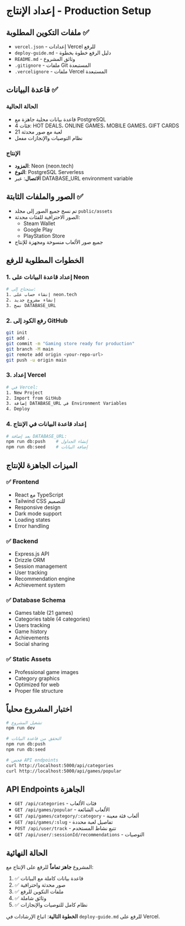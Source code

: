 # إعداد الإنتاج - Production Setup

## ملفات التكوين المطلوبة ✅

- `vercel.json` - إعدادات Vercel للرفع
- `deploy-guide.md` - دليل الرفع خطوة بخطوة
- `README.md` - وثائق المشروع
- `.gitignore` - ملفات Git المستبعدة
- `.vercelignore` - ملفات Vercel المستبعدة

## قاعدة البيانات ✅

### الحالة الحالية
- قاعدة بيانات محلية جاهزة مع PostgreSQL
- 4 فئات: HOT DEALS، ONLINE GAMES، MOBILE GAMES، GIFT CARDS
- 21 لعبة مع صور محدثة
- نظام التوصيات والإنجازات مفعل

### الإنتاج
- **المزود**: Neon (neon.tech)
- **النوع**: PostgreSQL Serverless
- **الاتصال**: عبر DATABASE_URL environment variable

## الصور والملفات الثابتة ✅

- تم نسخ جميع الصور إلى مجلد `public/assets`
- الصور الاحترافية للفئات محدثة:
  - Steam Wallet
  - Google Play
  - PlayStation Store
- جميع صور الألعاب منسوخة ومجهزة للإنتاج

## الخطوات المطلوبة للرفع

### 1. إعداد قاعدة البيانات على Neon
```bash
# ستحتاج إلى:
1. إنشاء حساب على neon.tech
2. إنشاء مشروع جديد
3. نسخ DATABASE_URL
```

### 2. رفع الكود إلى GitHub
```bash
git init
git add .
git commit -m "Gaming store ready for production"
git branch -M main
git remote add origin <your-repo-url>
git push -u origin main
```

### 3. إعداد Vercel
```bash
# في Vercel:
1. New Project
2. Import from GitHub
3. إضافة DATABASE_URL في Environment Variables
4. Deploy
```

### 4. إعداد قاعدة البيانات في الإنتاج
```bash
# بعد إضافة DATABASE_URL:
npm run db:push    # إنشاء الجداول
npm run db:seed    # إضافة البيانات
```

## الميزات الجاهزة للإنتاج

### ✅ Frontend
- React مع TypeScript
- Tailwind CSS للتصميم
- Responsive design
- Dark mode support
- Loading states
- Error handling

### ✅ Backend
- Express.js API
- Drizzle ORM
- Session management
- User tracking
- Recommendation engine
- Achievement system

### ✅ Database Schema
- Games table (21 games)
- Categories table (4 categories)
- Users tracking
- Game history
- Achievements
- Social sharing

### ✅ Static Assets
- Professional game images
- Category graphics
- Optimized for web
- Proper file structure

## اختبار المشروع محلياً

```bash
# تشغيل المشروع
npm run dev

# التحقق من قاعدة البيانات
npm run db:push
npm run db:seed

# فحص API endpoints
curl http://localhost:5000/api/categories
curl http://localhost:5000/api/games/popular
```

## API Endpoints الجاهزة

- `GET /api/categories` - فئات الألعاب
- `GET /api/games/popular` - الألعاب الشائعة  
- `GET /api/games/category/:category` - ألعاب فئة معينة
- `GET /api/games/:slug` - تفاصيل لعبة محددة
- `POST /api/user/track` - تتبع نشاط المستخدم
- `GET /api/user/:sessionId/recommendations` - التوصيات

## الحالة النهائية

المشروع **جاهز تماماً** للرفع على الإنتاج مع:

1. ✅ قاعدة بيانات كاملة مع البيانات
2. ✅ صور محدثة واحترافية
3. ✅ ملفات التكوين للرفع
4. ✅ وثائق شاملة
5. ✅ نظام كامل للتوصيات والإنجازات

**الخطوة التالية**: اتباع الإرشادات في `deploy-guide.md` للرفع على Vercel.